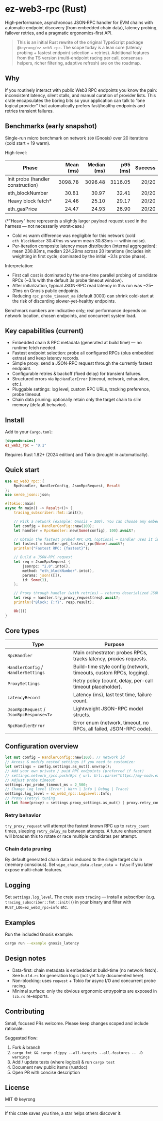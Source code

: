 # ez-web3-rpc (Rust)

High‑performance, asynchronous JSON‑RPC handler for EVM chains with automatic endpoint discovery (from embedded chain data), latency probing, failover retries, and a pragmatic ergonomics-first API.

> This is an initial Rust rewrite of the original TypeScript package `@keyrxng/ez-web3-rpc`. The scope today is a lean core (latency probing + fastest endpoint selection + retries). Additional features from the TS version (multi-endpoint racing per call, consensus helpers, richer filtering, adaptive refresh) are on the roadmap.

## Why

If you routinely interact with public Web3 RPC endpoints you know the pain: inconsistent latency, silent stalls, and manual curation of provider lists. This crate encapsulates the boring bits so your application can talk to “one logical provider” that automatically prefers fast/healthy endpoints and retries transient failures.

## Benchmarks (early snapshot)

Single-run micro benchmark on network `100` (Gnosis) over 20 iterations (cold start + 19 warm).

High-level:

| Phase | Mean (ms) | Median (ms) | p95 (ms) | Success |
|-------|---------:|-----------:|--------:|--------:|
| Init probe (handler construction) | 3098.78 | 3096.48 | 3116.05 | 20/20 |
| eth_blockNumber | 30.81 | 30.97 | 32.41 | 20/20 |
| Heavy block fetch* | 24.46 | 25.10 | 29.17 | 20/20 |
| eth_gasPrice | 24.47 | 24.93 | 26.90 | 20/20 |

(*"Heavy" here represents a slightly larger payload request used in the harness — not necessarily worst‑case.)

- Cold vs warm difference was negligible for this network (cold `eth_blockNumber` 30.47ms vs warm mean 30.83ms — within noise).
- Per-iteration composite latency mean distribution (internal aggregation): mean 230.83ms, median 224.29ms across 20 iterations (includes init weighting in first cycle; dominated by the initial ~3.1s probe phase).

Interpretation:

- First call cost is dominated by the one-time parallel probing of candidate RPCs (~3.1s with the default 3s probe timeout window).
- After initialization, typical JSON-RPC read latency in this run was ~25–31ms on Gnosis public endpoints.
- Reducing `rpc_probe_timeout_ms` (default 3000) can shrink cold-start at the risk of discarding slower-yet-healthy endpoints.

Benchmark numbers are indicative only; real performance depends on network location, chosen endpoints, and concurrent system load.

## Key capabilities (current)

- Embedded chain & RPC metadata (generated at build time) — no runtime fetch needed.
- Fastest endpoint selection: probe all configured RPCs (plus embedded extras) and keep latency records.
- Simple proxy: send a JSON-RPC request through the currently fastest endpoint.
- Configurable retries & backoff (fixed delay) for transient failures.
- Structured errors via `RpcHandlerError` (timeout, network, exhaustion, etc.).
- Pluggable settings: log level, custom RPC URLs, tracking preference, probe timeout.
- Chain data pruning: optionally retain only the target chain to slim memory (default behavior).

## Install

Add to your `Cargo.toml`:

```toml
[dependencies]
ez_web3_rpc = "0.1"
```

Requires Rust 1.82+ (2024 edition) and Tokio (brought in automatically).

## Quick start

```rust
use ez_web3_rpc::{
    RpcHandler, HandlerConfig, JsonRpcRequest, Result
};
use serde_json::json;

#[tokio::main]
async fn main() -> Result<()> {
    tracing_subscriber::fmt::init();

    // Pick a network (example: Gnosis = 100). You can choose any embedded chain ID.
    let config = HandlerConfig::new(100);
    let handler = RpcHandler::new(Some(config), 100).await?;

    // Obtain the fastest probed RPC URL (optional — handler uses it internally too)
    let fastest = handler.get_fastest_rpc(None).await?;
    println!("Fastest RPC: {fastest}");

    // Build a JSON-RPC request
    let req = JsonRpcRequest {
        jsonrpc: "2.0".into(),
        method: "eth_blockNumber".into(),
        params: json!([]),
        id: Some(1),
    };

    // Proxy through handler (with retries) — returns deserialized JSON response
    let resp = handler.try_proxy_request(req).await?;
    println!("Block: {:?}", resp.result);

    Ok(())
}
```

## Core types

| Type | Purpose |
|------|---------|
| `RpcHandler` | Main orchestrator: probes RPCs, tracks latency, proxies requests. |
| `HandlerConfig` / `HandlerSettings` | Build-time style config (network, timeouts, custom RPCs, logging). |
| `ProxySettings` | Retry policy (count, delay, per-call timeout placeholder). |
| `LatencyRecord` | Latency (ms), last test time, failure count. |
| `JsonRpcRequest` / `JsonRpcResponse<T>` | Lightweight JSON-RPC model structs. |
| `RpcHandlerError` | Error enum (network, timeout, no RPCs, all failed, JSON-RPC code). |

## Configuration overview

```rust
let mut config = HandlerConfig::new(100); // network id
// Access & modify nested settings if you need to customize:
let settings = config.settings.as_mut().unwrap();
// Add your own private / paid RPC endpoints (preferred if fast)
// settings.network_rpcs.push(Rpc { url: Url::parse("https://my-node.example")?, tracking: None, tracking_details: None, is_open_source: None });
// Adjust probe timeout
settings.rpc_probe_timeout_ms = 2_500;
// Change log level (Error | Warn | Info | Debug | Trace)
settings.log_level = ez_web3_rpc::LogLevel::Info;
// Proxy (retry) tuning
if let Some(proxy) = settings.proxy_settings.as_mut() { proxy.retry_count = 5; proxy.retry_delay_ms = 750; }
```

### Retry behavior

`try_proxy_request` will attempt the fastest known RPC up to `retry_count` times, sleeping `retry_delay_ms` between attempts. A future enhancement will broaden this to rotate or race multiple candidates per attempt.

### Chain data pruning

By default generated chain data is reduced to the single target chain (memory conscious). Set `wipe_chain_data.clear_data = false` if you later expose multi-chain features.

## Logging

Set `settings.log_level`. The crate uses `tracing` — install a subscriber (e.g. `tracing_subscriber::fmt::init()`) in your binary and filter with `RUST_LOG=ez_web3_rpc=info` etc.

## Examples

Run the included Gnosis example:

```bash
cargo run --example gnosis_latency
```

## Design notes

- Data-first: chain metadata is embedded at build-time (no network fetch). See `build.rs` for generation logic (not yet fully documented here).
- Non-blocking: uses `reqwest` + Tokio for async I/O and concurrent probe racing.
- Minimal surface: only the obvious ergonomic entrypoints are exposed in `lib.rs` re-exports.

## Contributing

Small, focused PRs welcome. Please keep changes scoped and include rationale.

Suggested flow:

1. Fork & branch
2. `cargo fmt && cargo clippy --all-targets --all-features -- -D warnings`
3. Add / update tests (where logical) & run `cargo test`
4. Document new public items (rustdoc)
5. Open PR with concise description

## License

MIT © keyrxng

---

If this crate saves you time, a star helps others discover it.
